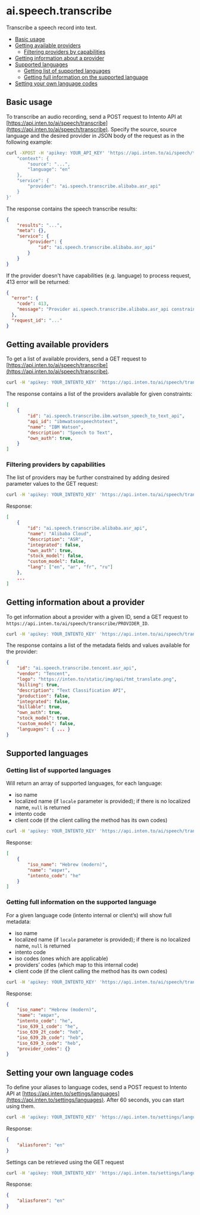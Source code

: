 # ai.speech.transcribe

Transcribe a speech record into text.

<!-- TOC depthFrom:2 -->

- [Basic usage](#basic-usage)
- [Getting available providers](#getting-available-providers)
    - [Filtering providers by capabilities](#filtering-providers-by-capabilities)
- [Getting information about a provider](#getting-information-about-a-provider)
- [Supported languages](#supported-languages)
    - [Getting list of supported languages](#getting-list-of-supported-languages)
    - [Getting full information on the supported language](#getting-full-information-on-the-supported-language)
- [Setting your own language codes](#setting-your-own-language-codes)

<!-- /TOC -->

## Basic usage

To transcribe an audio recording, send a POST request to Intento API at [https://api.inten.to/ai/speech/transcribe](https://api.inten.to/ai/speech/transcribe). Specify the source, source language and the desired provider in JSON body of the request as in the following example:

```sh
curl -XPOST -H 'apikey: YOUR_API_KEY' 'https://api.inten.to/ai/speech/transcribe' -d '{
    "context": {
        "source": "...",
        "language": "en"
    },
    "service": {
        "provider": "ai.speech.transcribe.alibaba.asr_api"
    }
}'
```

The response contains the speech transcribe results:

```json
{
    "results": "...",
    "meta": {},
    "service": {
        "provider": {
            "id": "ai.speech.transcribe.alibaba.asr_api"
        }
    }
}
```

If the provider doesn't have capabilities (e.g. language) to process request, 413 error will be returned:

```json
{
  "error": {
    "code": 413,
    "message": "Provider ai.speech.transcribe.alibaba.asr_api constraint(s) violated."
  },
  "request_id": "..."
}
```

## Getting available providers

To get a list of available providers, send a GET request to [https://api.inten.to/ai/speech/transcribe](https://api.inten.to/ai/speech/transcribe).

```sh
curl -H 'apikey: YOUR_INTENTO_KEY' 'https://api.inten.to/ai/speech/transcribe'
```

The response contains a list of the providers available for given constraints:

```json
[
    {
        "id": "ai.speech.transcribe.ibm.watson_speech_to_text_api",
        "api_id": "ibmwatsonspeechtotext",
        "name": "IBM Watson",
        "description": "Speech to Text",
        "own_auth": true,
    }
]
```

### Filtering providers by capabilities

The list of providers may be further constrained by adding desired parameter values to the GET request:

```sh
curl -H 'apikey: YOUR_INTENTO_KEY' 'https://api.inten.to/ai/speech/transcribe?language=ru'
```

Response:

```json
[
    {
        "id": "ai.speech.transcribe.alibaba.asr_api",
        "name": "Alibaba Cloud",
        "description": "ASR",
        "integrated": false,
        "own_auth": true,
        "stock_model": false,
        "custom_model": false,
        "lang": ["en", "ar", "fr", "ru"]
    },
    ...
]
```

## Getting information about a provider

To get information about a provider with a given ID, send a GET request to `https://api.inten.to/ai/speech/transcribe/PROVIDER_ID`.

```sh
curl -H 'apikey: YOUR_INTENTO_KEY' 'https://api.inten.to/ai/speech/transcribe/ai.speech.transcribe.tencent.asr_api'
```

The response contains a list of the metadata fields and values available for the provider:

```json
{
    "id": "ai.speech.transcribe.tencent.asr_api",
    "vendor": "Tencent",
    "logo": "https://inten.to/static/img/api/tmt_translate.png",
    "billing": true,
    "description": "Text Classification API",
    "production": false,
    "integrated": false,
    "billable": true,
    "own_auth": true,
    "stock_model": true,
    "custom_model": false,
    "languages": { ... }
}
```

## Supported languages

### Getting list of supported languages

Will return an array of supported languages, for each language:

- iso name
- localized name (if `locale` parameter is provided); if there is no localized name, `null` is returned
- intento code
- client code (if the client calling the method has its own codes)

```sh
curl -H 'apikey: YOUR_INTENTO_KEY' 'https://api.inten.to/ai/speech/transcribe/languages?locale=ru'
```

Response:

```json
[
    {
        "iso_name": "Hebrew (modern)",
        "name": "иврит",
        "intento_code": "he"
    }
]
```

### Getting full information on the supported language

For a given language code (intento internal or client’s) will show full metadata:

- iso name
- localized name (if `locale` parameter is provided); if there is no localized name, `null` is returned
- intento code
- iso codes (ones which are applicable)
- providers’ codes (which map to this internal code)
- client code (if the client calling the method has its own codes)

```sh
curl -H 'apikey: YOUR_INTENTO_KEY' 'https://api.inten.to/ai/speech/transcribe/languages/he?locale=ru'
```

Response:

```json
{
    "iso_name": "Hebrew (modern)",
    "name": "иврит",
    "intento_code": "he",
    "iso_639_1_code": "he",
    "iso_639_2t_code": "heb",
    "iso_639_2b_code": "heb",
    "iso_639_3_code": "heb",
    "provider_codes": {}
}
```

## Setting your own language codes

To define your aliases to language codes, send a POST request to Intento API at [https://api.inten.to/settings/languages](https://api.inten.to/settings/languages). After 60 seconds, you can start using them.

```sh
curl -H 'apikey: YOUR_INTENTO_KEY' 'https://api.inten.to/settings/languages' --data '{"aliasforen":"en"}'
```

Response:

```json
{
    "aliasforen": "en"
}
```

Settings can be retrieved using the GET request

```sh
curl -H 'apikey: YOUR_INTENTO_KEY' 'https://api.inten.to/settings/languages'
```

Response:

```json
{
    "aliasforen": "en"
}
```
